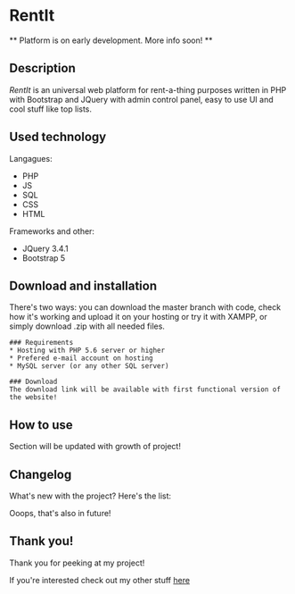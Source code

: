 # RentIt
** Platform is on early development. More info soon! **
 
## Description
*RentIt* is an universal web platform for rent-a-thing purposes written in PHP with Bootstrap and JQuery with admin control panel, easy to use UI and cool stuff like top lists.

## Used technology
Langagues:
* PHP
* JS
* SQL
* CSS
* HTML

Frameworks and other:
* JQuery 3.4.1
* Bootstrap 5

## Download and installation
There's two ways: you can download the master branch with code, check how it's working and upload it on your hosting or try it with XAMPP, or simply download .zip with all needed files.

    ### Requirements
    * Hosting with PHP 5.6 server or higher
    * Prefered e-mail account on hosting
    * MySQL server (or any other SQL server)

    ### Download
    The download link will be available with first functional version of the website!

## How to use
Section will be updated with growth of project!

## Changelog
What's new with the project? Here's the list:


Ooops, that's also in future! 

## Thank you!
Thank you for peeking at my project!

If you're interested check out my other stuff [here](https://github.com/alehee)